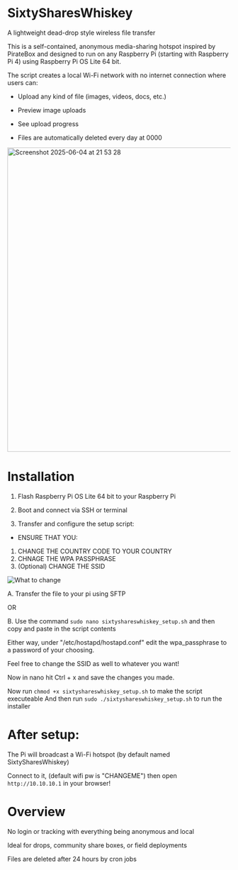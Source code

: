 # SixtySharesWhiskey
A lightweight dead-drop style wireless file transfer

This is a self-contained, anonymous media-sharing hotspot inspired by PirateBox and designed to run on any Raspberry Pi (starting with Raspberry Pi 4) using Raspberry Pi OS Lite 64 bit.

The script creates a local Wi-Fi network with no internet connection where users can:

- Upload any kind of file (images, videos, docs, etc.)

- Preview image uploads

- See upload progress

- Files are automatically deleted every day at 0000


<img width="687" alt="Screenshot 2025-06-04 at 21 53 28" src="https://github.com/user-attachments/assets/dd7aa456-a9fb-44fb-8e87-0970593c96d3" />


# Installation

1. Flash Raspberry Pi OS Lite 64 bit to your Raspberry Pi

2. Boot and connect via SSH or terminal

3. Transfer and configure the setup script:

- ENSURE THAT YOU: 
1. CHANGE THE COUNTRY CODE TO YOUR COUNTRY
2. CHNAGE THE WPA PASSPHRASE
3. (Optional) CHANGE THE SSID

![What to change](https://github.com/user-attachments/assets/8ada6058-f5dd-45e7-b60f-f7770d4bb9ec)



A. Transfer the file to your pi using SFTP

OR

B. Use the command ```sudo nano sixtyshareswhiskey_setup.sh``` and then copy and paste in the script contents 

Either way, under "/etc/hostapd/hostapd.conf" edit the wpa_passphrase to a password of your choosing. 

Feel free to change the SSID as well to whatever you want!

Now in nano hit Ctrl + x and save the changes you made.

Now run ```chmod +x sixtyshareswhiskey_setup.sh``` to make the script executeable
And then run ```sudo ./sixtyshareswhiskey_setup.sh``` to run the installer

# After setup:

The Pi will broadcast a Wi-Fi hotspot (by default named SixtySharesWhiskey)

Connect to it, (default wifi pw is "CHANGEME") then open ```http://10.10.10.1``` in your browser!

# Overview

No login or tracking with everything being anonymous and local

Ideal for drops, community share boxes, or field deployments

Files are deleted after 24 hours by cron jobs

